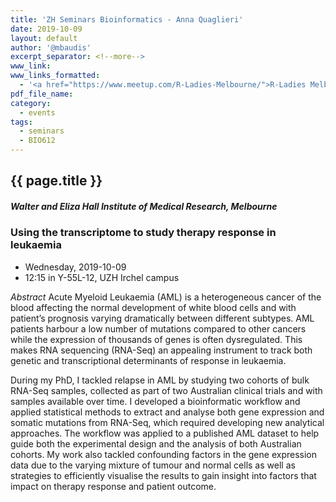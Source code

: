 ```yaml
---
title: 'ZH Seminars Bioinformatics - Anna Quaglieri'
date: 2019-10-09
layout: default
author: '@mbaudis'
excerpt_separator: <!--more-->
www_link:
www_links_formatted:
  - '<a href="https://www.meetup.com/R-Ladies-Melbourne/">R-Ladies Melbourne</a>'
pdf_file_name:
category:
  - events
tags:
  - seminars
  - BIO612
---
```


## {{ page.title }}
##### Walter and Eliza Hall Institute of Medical Research, Melbourne
### Using the transcriptome to study therapy response in leukaemia

* Wednesday, 2019-10-09
* 12:15 in Y-55L-12, UZH Irchel campus

<!--more-->

*Abstract* Acute Myeloid Leukaemia (AML) is a heterogeneous cancer of the blood affecting the normal development of white blood cells and with patient’s prognosis varying dramatically between different subtypes. AML patients harbour a low number of mutations compared to other cancers while the expression of thousands of genes is often dysregulated. This makes RNA sequencing (RNA-Seq) an appealing instrument to track both genetic and transcriptional determinants of response in leukaemia.  

During my PhD, I tackled relapse in AML by studying two cohorts of bulk RNA-Seq samples, collected as part of two Australian clinical trials and with samples available over time. I developed a bioinformatic workflow and applied statistical methods to extract and analyse both gene expression and somatic mutations from RNA-Seq, which required developing new analytical approaches. The workflow was applied to a published AML dataset to help guide both the experimental design and the analysis of both Australian cohorts. My work also tackled confounding factors in the gene expression data due to the varying mixture of tumour and normal cells as well as strategies to efficiently visualise the results to gain insight into factors that impact on therapy response and patient outcome.
